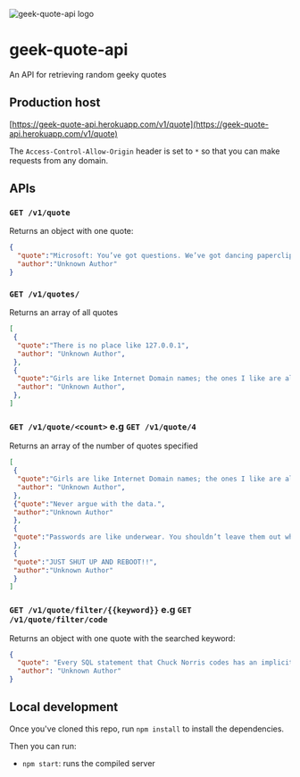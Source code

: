 
![geek-quote-api logo](https://github.com/FotieMConstant/geek-quote-api/blob/main/logo.png)
# geek-quote-api
An API for retrieving random geeky quotes

## Production host

[https://geek-quote-api.herokuapp.com/v1/quote](https://geek-quote-api.herokuapp.com/v1/quote)

The `Access-Control-Allow-Origin` header is set to `*` so that you can make requests from any domain.

## APIs

### `GET /v1/quote`

Returns an object with one quote:

```json
{
  "quote":"Microsoft: You’ve got questions. We’ve got dancing paperclips.",
  "author":"Unknown Author"
}
```

### `GET /v1/quotes/`

Returns an array of all quotes

```json
[
 {
  "quote":"There is no place like 127.0.0.1",
  "author": "Unknown Author",
 },
 {
  "quote":"Girls are like Internet Domain names; the ones I like are already taken.",
  "author": "Unknown Author",
 },
]
```

### `GET /v1/quote/<count>` e.g `GET /v1/quote/4`

Returns an array of the number of quotes specified

```json
[
 {
  "quote":"Girls are like Internet Domain names; the ones I like are already taken.",
  "author": "Unknown Author",
 },
 {"quote":"Never argue with the data.",
 "author":"Unknown Author"
 },
 {
 "quote":"Passwords are like underwear. You shouldn’t leave them out where people can see them. You should change them regularly. And you shouldn’t loan them out to strangers.","author":"Unknown Author"
 },
 {
 "quote":"JUST SHUT UP AND REBOOT!!",
 "author":"Unknown Author"
 }
]
```

### `GET /v1/quote/filter/{{keyword}}` e.g `GET /v1/quote/filter/code`

Returns an object with one quote with the searched keyword:

```json
{
  "quote": "Every SQL statement that Chuck Norris codes has an implicit 'COMMIT' in its end.",
  "author": "Unknown Author"
}
```

## Local development

Once you've cloned this repo, run `npm install` to install the dependencies.

Then you can run:

* `npm start`: runs the compiled server
